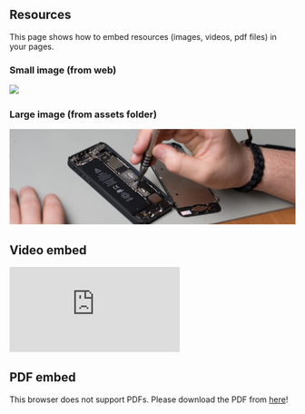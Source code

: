 ## Resources
This page shows how to embed resources (images, videos, pdf files) in your pages.

### Small image (from web)

![](https://pbs.twimg.com/profile_images/903658777295163392/afySJpM5_400x400.jpg)

### Large image (from assets folder)

![](assets/images/cover.jpg)

## Video embed

<!-- change src="" attribute  -->
<div class="aspect-ratio">
  <iframe src="https://www.youtube.com/embed/uWSxzjyMNpU" frameborder="0" allowfullscreen="True"></iframe>
</div>

## PDF embed

<!-- change data="" and href="" attributes  -->
<!-- change height="" if needed  -->
<object data="assets/pdf/sample-pdf.pdf" type="application/pdf" width="100%" height="600px">
  <p>This browser does not support PDFs. Please download the PDF from <a href="assets/pdf/sample-pdf.pdf">here</a>!</p>
</object>
